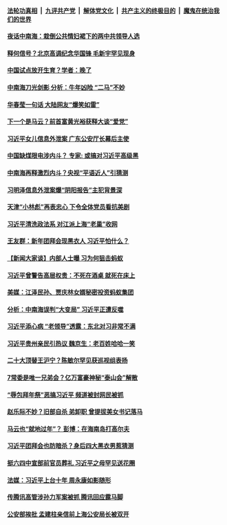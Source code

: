 

####  [法轮功真相](../../../../basic/blob/master/README.md?t=02220531) &nbsp;|&nbsp; [九评共产党](../../../../9ping.md/blob/master/README.md?t=02220531) &nbsp;|&nbsp; [解体党文化](../../../../jtdwh.md/blob/master/README.md?t=02220531)  &nbsp;|&nbsp; [共产主义的终极目的](../../../../gczydzjmd.md/blob/master/README.md?t=02220531) &nbsp;|&nbsp; [魔鬼在统治我们的世界](../../../../mgztzwmdsj.md/blob/master/README.md?t=02220531) 

#### [夜话中南海：栽倒公共情妇裙下的两中共领导人选](../pages/prog1138/a103058930.md?t=02220531) 

#### [释何信号？北京高调纪念华国锋 毛新宇罕见现身](../pages/prog1138/a103058784.md?t=02220531) 

#### [中国试点放开生育？学者：晚了](../pages/prog1138/a103058421.md?t=02220531) 

#### [中南海刀光剑影 分析：牛年凶险 “二马”不妙](../pages/prog1138/a103058342.md?t=02220531) 

#### [华春莹一句话 大陆网友“爆笑如雷”](../pages/prog1138/a103058298.md?t=02220531) 

#### [下一个是马云？前首富黄光裕获释大谈“爱党”](../pages/prog1138/a103058251.md?t=02220531) 

#### [习近平女儿信息外泄案 广东公安厅长幕后主使](../pages/prog1138/a103058220.md?t=02220531) 

#### [中国缺煤限电涉内斗？ 专家: 或搞对习近平高级黑](../pages/prog1138/a103058022.md?t=02220531) 

#### [中南海再释激烈内斗？央视“平语近人”引猜测](../pages/prog1138/a103057715.md?t=02220531) 

#### [习明泽信息外泄案爆“阴阳报告”主犯背景深](../pages/prog1138/a103057416.md?t=02220531) 

#### [天津“小林彪”再表忠心 下令全体党员看抗美剧](../pages/prog1138/a103056884.md?t=02220531) 

#### [习近平清洗政法系 对江派上海“老巢”收网](../pages/prog1138/a103056696.md?t=02220531) 

#### [王友群：新年团拜会现黑衣人 习近平怕什么？](../pages/prog1138/a103056455.md?t=02220531) 

#### [【新闻大家谈】内部人士曝 习为何狙击蚂蚁](../pages/prog1138/a103056306.md?t=02220531) 

#### [习近平曾警告高层权贵：不死在酒桌 就死在床上](../pages/prog1138/a103056079.md?t=02220531) 

#### [美媒：江泽民孙、贾庆林女婿秘密投资蚂蚁集团](../pages/prog1138/a103055920.md?t=02220531) 

#### [分析：中南海误判“大变局” 习近平正遭反噬](../pages/prog1138/a103055325.md?t=02220531) 

#### [习近平添心病 “老领导”透露：东北对习非常不满](../pages/prog1138/a103055238.md?t=02220531) 

#### [习近平贵州亲民引热议 魏京生：老百姓哈哈一笑](../pages/prog1138/a103055208.md?t=02220531) 

#### [二十大顶替王沪宁？陈敏尔罕见获巡视组表扬](../pages/prog1138/a103054626.md?t=02220531) 

#### [7常委是唯一兄弟会？亿万富豪神秘“泰山会”解散](../pages/prog1138/a103054446.md?t=02220531) 

#### [“辱包拜年祭”恶搞习近平 频道被封网民被抓](../pages/prog1138/a103054031.md?t=02220531) 

#### [赵乐际不妙？旧部自杀 弟卸职 曾提拔美女书记落马](../pages/prog1138/a103053284.md?t=02220531) 

#### [马云也“就地过年”？ 彭博：在海南岛打高尔夫](../pages/prog1138/a103053263.md?t=02220531) 

#### [习近平团拜会也防暗杀？身后四大黑衣男惹猜测](../pages/prog1138/a103053254.md?t=02220531) 

#### [挺六四中宣部前官员葬礼 习近平之母罕见送花圈](../pages/prog1138/a103052799.md?t=02220531) 

#### [法媒：习近平上台十年 周永康如影随形](../pages/prog1138/a103052594.md?t=02220531) 


#### [传腾讯高管涉孙力军案被抓 腾讯回应露马脚](../pages/prog1138/a103052425.md?t=02220531) 

#### [公安部挨批 孟建柱亲信前上海公安局长被双开](../pages/prog1138/a103052001.md?t=02220531) 


